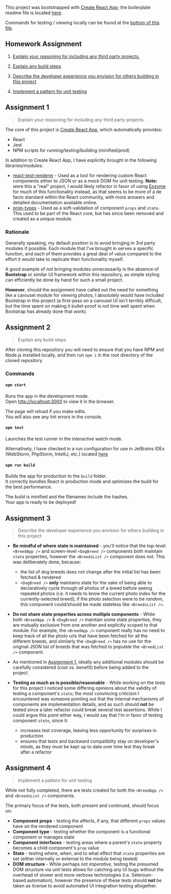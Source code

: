 This project was bootstrapped with [Create React App](https://github.com/facebookincubator/create-react-app); the
boilerplate readme file is located [here](https://github.com/kellytowle/dog-app/tree/master/_boilerplate).

Commands for testing / viewing locally can be found at the [bottom of this file](#commands).

## Homework Assignment
1. [Explain your reasoning for including any third party projects.](#assignment-1)

1. [Explain any build steps](#assignment-2)

1. [Describe the developer experience you envision for others building in this project](#assignment-3)

1. [Implement a pattern for unit testing](#assignment-4)

## Assignment 1
>Explain your reasoning for including any third party projects.

The core of this project is [Create React App](https://github.com/facebookincubator/create-react-app),
 which automatically provides:
* React
* Jest
* NPM scripts for running/testing/building (minified/prod)

In addition to Create React App, I have explicitly brought in the
following libraries/modules:
* [react-test-renderer](https://www.npmjs.com/package/react-test-renderer) -
 Used as a tool for rendering custom React components either to JSON or
 as a mock DOM for unit testing. **Note:** were this a "real" project, I
 would likely refactor in favor of using [Enzyme](http://airbnb.io/enzyme/)
 for much of this functionality instead, as that seems to be more of a de
 facto standard within the React community, with more answers and detailed
 documentation available online.
* [prop-types](https://www.npmjs.com/package/prop-types) - Used as a
soft-validation of component `props` and `state`. This used to be part
of the React core, but has since been removed and created as a unique
module.

### Rationale
Generally speaking, my default position is to avoid bringing in 3rd party
modules if possible.  Each module that I've brought in serves a specific
function, and each of them provides a great deal of value compared to
the effort it would take to replicate their functionality myself.

A good example of _not_ bringing modules unnecessarily is the absence of
**Bootstrap** or similar UI framework within this repository, as simple
styling can efficiently be done by hand for such a small project.

**However**, should the assignment have called out the need for something
like a carousel module for viewing photos, I absolutely would have included
Bootstrap in this project (a first-pass on a carousel UI isn't terribly
difficult, but the time spent on making it bullet-proof is not time well
spent when Bootstrap has already done that work).

## Assignment 2
>Explain any build steps

After cloning this repository you will need to ensure that you have NPM
and Node.js installed locally, and then run `npm i` in the root directory
of the cloned repository

### Commands
#### `npm start`

Runs the app in the development mode.<br>
Open [http://localhost:3000](http://localhost:3000) to view it in the browser.

The page will reload if you make edits.<br>
You will also see any lint errors in the console.

#### `npm test`

Launches the test runner in the interactive watch mode.<br>

Alternatively, I have checked in a run configuration for use in JetBrains
IDEs (WebStorm, PhpStorm, IntelliJ, etc.) located [here](https://github.com/kellytowle/dog-app/tree/master/.idea/runConfigurations/Jest.xml)

#### `npm run build`

Builds the app for production to the `build` folder.<br>
It correctly bundles React in production mode and optimizes the build for
the best performance.

The build is minified and the filenames include the hashes.<br>
Your app is ready to be deployed!

## Assignment 3
>Describe the developer experience you envision for others building in
this project

* **Be mindful of where state is maintained** - you'll notice that the
top-level `<BreedApp />` and screen-level `<DogBreed />` components both
maintain `state` properties, however the `<BreedsList />` component does
not.  This was deliberately done, because:
    * the list of dog breeds does not change after the initial list has
    been fetched & rendered
    * `<DogBreed />` **only** maintains state for the sake of being able
    to declaratively cycle through _all_ photos of a breed before seeing
    repeated photos (i.e. it needs to know the current photo index for the
    currently-selected breed); if the photo selection were to be _random_,
    this component could/should be made stateless like `<BreedsList />`.

* **Do not share state properties across multiple components** - While both
`<BreedApp />` & `<DogBreed />` maintain some state properties, they are
mutually exclusive from one another and explicitly scoped to that module.
For example, the `<BreedApp />` component really has no need to keep track
of all the photo urls that have been fetched for all the different breeds,
and similarly the `<DogBreed />` has no use for the original JSON list
of breeds that was fetched to populate the `<BreedList />` component.

* As mentioned in [Assignment 1](#assignment-1), ideally any additional
modules should be carefully considered (cost vs. benefit) before being
added to the project.

* **Testing as much as is possible/reasonable** - While working on the
tests for this project I noticed some differing opinions about the
validity of testing a component's `state`; the most convincing criticism
I encountered was someone pointing out that the internal mechanisms
of components are implementation details, and as such should **not** be
tested since a later refactor could break several test assertions.
While I could argue this point either way, I would say that I'm in favor
of testing component `state`, since it:
    * increases test coverage, leaving less opportunity for surprises in
    production
    * ensures that tests and backward compatibilty stay on developer's
    minds, as they must be kept up to date over time lest they break
    after a refactor

## Assignment 4
>Implement a pattern for unit testing

While not fully completed, there are tests created for both the `<BreedApp />`
and `<BreedsList />` components.

The primary focus of the tests, both present and continued, should focus on:

* **Component props** - testing the affects, if any, that different `props`
values have on the rendered component
* **Component type** - testing whether the component is a functional component
or manages state
* **Component interfaces** - testing areas where a parent's `state` property
becomes a child component's `prop` value
* **State** - testing where, when, and to what effect that `state` properties
are set (either internally or external to the module being tested)
* **DOM structure** - While perhaps not _imperative_, testing the presumed
DOM structure via unit tests allows for catching any UI bugs without the
overhead of slower and more verbose technologies (i.e. Selenium-based
automation), however the presence of these tests should **not** be taken
as license to avoid automated UI integration testing altogether.